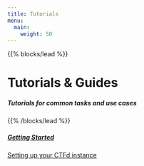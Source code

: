 ```yaml
---
title: Tutorials
menu:
  main:
    weight: 50
---
```


{{% blocks/lead %}}
<h1>Tutorials & Guides</h1>
<h5>Tutorials for common tasks and use cases</h5>
{{% /blocks/lead %}}


<div class="row pt-5 mt-5">
    <div class="col-md-6 offset-md-3">
        <a href="/tutorials/getting-started/" class="text-dark">
          <div class="card">
              <div class="card-body">
                  <h5 class="card-title">Getting Started</h5>
                  <p class="card-text text-muted">Setting up your CTFd instance</p>
              </div>
          </div>
        </a>
    </div>
</div>
